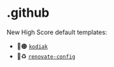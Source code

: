 # .github

New High Score default templates:

- :file_folder::orange_circle: [`kodiak`](.github/.kodiak.toml)
- :file_folder::recycle: [`renovate-config`](renovate-config.json)
